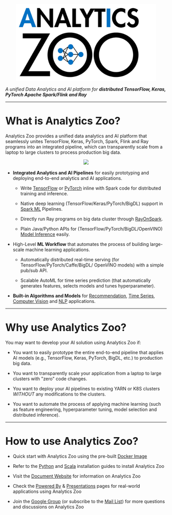 <div align="center">
   <p align="center"> <img src="https://github.com/analytics-zoo/analytics-zoo.github.io/blob/master/img/logo.jpg" height=240px； weight=320px；"><br></p>
</div>
      
_A unified Data Analytics and AI platform for **distributed TensorFlow, Keras, PyTorch Apache Spark/Flink and Ray**_

---

# <font size="6"> What is Analytics Zoo? </font>

Analytics Zoo provides a unified data analytics and AI platform that seamlessly unites TensorFlow, Keras, PyTorch, Spark, Flink and Ray programs into an integrated pipeline, which can transparently scale from a laptop to large clusters to process production big data.

<div align="center">
   <p align="center"> <img src="https://github.com/Wesley-Du/Wesley-Du.github.io/tree/master/assets/blockdiagram.jpg" height=240px； weight=718px；"><br></p>
</div>


- **Integrated Analytics and AI Pipelines** for easily prototyping and deploying end-to-end analytics and AI applications. 

  - Write [TensorFlow](https://analytics-zoo.github.io/master/##distributed-tensorflow-and-keras-on-sparkbigdl) or [PyTorch](https://analytics-zoo.github.io/master/#ProgrammingGuide/pytorch/) inline with Spark code for distributed training and inference.

  - Native deep learning (TensorFlow/Keras/PyTorch/BigDL) support in [Spark ML](https://analytics-zoo.github.io/master/##nnframes) Pipelines.

  - Directly run Ray programs on big data cluster through [RayOnSpark](https://analytics-zoo.github.io/master/#ProgrammingGuide/rayonspark/). 

  - Plain Java/Python APIs for (TensorFlow/PyTorch/BigDL/OpenVINO) [Model Inference](https://analytics-zoo.github.io/master/##model-serving) easily. 

- High-Level **ML Workflow** that automates the process of building large-scale machine learning applications.

  - Automatically distributed real-time serving (for TensorFlow/PyTorch/Caffe/BigDL/ OpenVINO models) with a simple pub/sub API. 

  - Scalable AutoML for time series prediction (that automatically generates features, selects models and tunes hyperparameter).

- **Built-in Algorithms and Models** for [Recommendation](https://analytics-zoo.github.io/master/#APIGuide/Models/recommendation/), [Time Series](https://analytics-zoo.github.io/master/#APIGuide/Models/anomaly-detection/), [Computer Vision](https://analytics-zoo.github.io/master/#APIGuide/Models/object-detection/) and [NLP](https://analytics-zoo.github.io/master/#APIGuide/Models/seq2seq/) applications.

---

# <font size="6">Why use Analytics Zoo? </font>

You may want to develop your AI solution using Analytics Zoo if:

- You want to easily prototype the entire end-to-end pipeline that applies AI models (e.g., TensorFlow, Keras, PyTorch, BigDL, etc.) to production big data.

- You want to transparently scale your application from a laptop to large clusters with "zero" code changes.

- You want to deploy your AI pipelines to existing YARN or K8S clusters *WITHOUT* any modifications to the clusters.

- You want to automate the process of applying machine learning (such as feature engineering, hyperparameter tuning, model selection and distributed inference). 


---

# <font size="6">How to use Analytics Zoo? </font>

- Quick start with Analytics Zoo using the pre-built [Docker Image](https://analytics-zoo.github.io/master/##docker-images-and-builders)

- Refer to the [Python](https://analytics-zoo.github.io/master/#PythonUserGuide/install/) and [Scala](https://analytics-zoo.github.io/master/#ScalaUserGuide/install/) installation guides to install Analytics Zoo

- Visit the [Document Website](https://analytics-zoo.github.io/) for information on Analytics Zoo

- Check the [Powered By](https://analytics-zoo.github.io/master/#powered-by/) & [Presentations](https://analytics-zoo.github.io/master/#presentations/) pages for real-world applications using Analytics Zoo

- Join the [Google Group](https://groups.google.com/forum/#!forum/bigdl-user-group) (or subscribe to the [Mail List](mailto:bigdl-user-group+subscribe@googlegroups.com)) for more questions and discussions on Analytics Zoo

